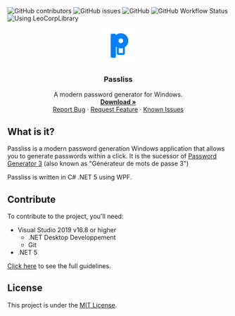 ![GitHub contributors](https://img.shields.io/github/contributors/Leo-Corporation/Passliss)
![GitHub issues](https://img.shields.io/github/issues/Leo-Corporation/Passliss)
![GitHub](https://img.shields.io/github/license/Leo-Corporation/Passliss)
![GitHub Workflow Status](https://img.shields.io/github/workflow/status/Leo-Corporation/Passliss/.NET%20Desktop)
![Using LeoCorpLibrary](https://img.shields.io/badge/using-LeoCorpLibrary-blue)
<br />
<p align="center">
  <a href="https://github.com/Leo-Corporation/Passliss">
    <img src=".github/images/logo.png" alt="Logo" width="80" height="80">
  </a>

  <h3 align="center">Passliss</h3>

  <p align="center">
    A modern password generator for Windows.
    <br />
    <a href="https://github.com/Leo-Corporation/Passliss/releases"><strong>Download »</strong></a>
    <br />
    <a href="https://github.com/Leo-Corporation/Passliss/issues/new?assignees=&labels=bug&template=bug_report.md&title=%5BBug%5D+">Report Bug</a>
    ·
    <a href="https://github.com/Leo-Corporation/Passliss/issues/new?assignees=&labels=suggestion+enhancement&template=feature_request.md&title=%5BEnhancement%5D+">Request Feature</a>
    ·
    <a href="https://github.com/Leo-Corporation/Passliss/issues?q=is%3Aopen+is%3Aissue+label%3Abug">Known Issues</a>

  </p>
</p>

## What is it?
Passliss is a modern password generation Windows application that allows you to generate passwords within a click. It is the sucessor of [Password Generator 3](https://github.com/Leo-Corporation/Generateur-de-mots-de-passe/) (also known as "Générateur de mots de passe 3")

Passliss is written in C# .NET 5 using WPF.

## Contribute
To contribute to the project, you'll need:
- Visual Studio 2019 v16.8 or higher
  - .NET Desktop Developpement
  - Git
- .NET 5

[Click here](https://github.com/Leo-Corporation/Passliss/blob/main/CONTRIBUTING.md) to see the full guidelines.
## License
This project is under the [MIT License](https://github.com/Leo-Corporation/Passliss/blob/main/LICENSE).
